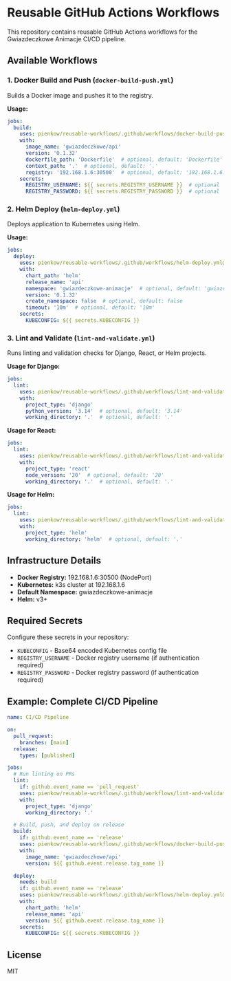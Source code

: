 # Reusable GitHub Actions Workflows

This repository contains reusable GitHub Actions workflows for the Gwiazdeczkowe Animacje CI/CD pipeline.

## Available Workflows

### 1. Docker Build and Push (`docker-build-push.yml`)

Builds a Docker image and pushes it to the registry.

**Usage:**
```yaml
jobs:
  build:
    uses: pienkow/reusable-workflows/.github/workflows/docker-build-push.yml@main
    with:
      image_name: 'gwiazdeczkowe/api'
      version: '0.1.32'
      dockerfile_path: 'Dockerfile'  # optional, default: 'Dockerfile'
      context_path: '.'  # optional, default: '.'
      registry: '192.168.1.6:30500'  # optional, default: '192.168.1.6:30500'
    secrets:
      REGISTRY_USERNAME: ${{ secrets.REGISTRY_USERNAME }}  # optional
      REGISTRY_PASSWORD: ${{ secrets.REGISTRY_PASSWORD }}  # optional
```

### 2. Helm Deploy (`helm-deploy.yml`)

Deploys application to Kubernetes using Helm.

**Usage:**
```yaml
jobs:
  deploy:
    uses: pienkow/reusable-workflows/.github/workflows/helm-deploy.yml@main
    with:
      chart_path: 'helm'
      release_name: 'api'
      namespace: 'gwiazdeczkowe-animacje'  # optional, default: 'gwiazdeczkowe-animacje'
      version: '0.1.32'
      create_namespace: false  # optional, default: false
      timeout: '10m'  # optional, default: '10m'
    secrets:
      KUBECONFIG: ${{ secrets.KUBECONFIG }}
```

### 3. Lint and Validate (`lint-and-validate.yml`)

Runs linting and validation checks for Django, React, or Helm projects.

**Usage for Django:**
```yaml
jobs:
  lint:
    uses: pienkow/reusable-workflows/.github/workflows/lint-and-validate.yml@main
    with:
      project_type: 'django'
      python_version: '3.14'  # optional, default: '3.14'
      working_directory: '.'  # optional, default: '.'
```

**Usage for React:**
```yaml
jobs:
  lint:
    uses: pienkow/reusable-workflows/.github/workflows/lint-and-validate.yml@main
    with:
      project_type: 'react'
      node_version: '20'  # optional, default: '20'
      working_directory: '.'  # optional, default: '.'
```

**Usage for Helm:**
```yaml
jobs:
  lint:
    uses: pienkow/reusable-workflows/.github/workflows/lint-and-validate.yml@main
    with:
      project_type: 'helm'
      working_directory: 'helm'  # optional, default: '.'
```

## Infrastructure Details

- **Docker Registry:** 192.168.1.6:30500 (NodePort)
- **Kubernetes:** k3s cluster at 192.168.1.6
- **Default Namespace:** gwiazdeczkowe-animacje
- **Helm:** v3+

## Required Secrets

Configure these secrets in your repository:

- `KUBECONFIG` - Base64 encoded Kubernetes config file
- `REGISTRY_USERNAME` - Docker registry username (if authentication required)
- `REGISTRY_PASSWORD` - Docker registry password (if authentication required)

## Example: Complete CI/CD Pipeline

```yaml
name: CI/CD Pipeline

on:
  pull_request:
    branches: [main]
  release:
    types: [published]

jobs:
  # Run linting on PRs
  lint:
    if: github.event_name == 'pull_request'
    uses: pienkow/reusable-workflows/.github/workflows/lint-and-validate.yml@main
    with:
      project_type: 'django'
      working_directory: '.'

  # Build, push, and deploy on release
  build:
    if: github.event_name == 'release'
    uses: pienkow/reusable-workflows/.github/workflows/docker-build-push.yml@main
    with:
      image_name: 'gwiazdeczkowe/api'
      version: ${{ github.event.release.tag_name }}

  deploy:
    needs: build
    if: github.event_name == 'release'
    uses: pienkow/reusable-workflows/.github/workflows/helm-deploy.yml@main
    with:
      chart_path: 'helm'
      release_name: 'api'
      version: ${{ github.event.release.tag_name }}
    secrets:
      KUBECONFIG: ${{ secrets.KUBECONFIG }}
```

## License

MIT
